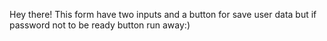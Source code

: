 Hey there!
This form have two inputs and a button for save user data but if password not to be ready button run away:)
    
